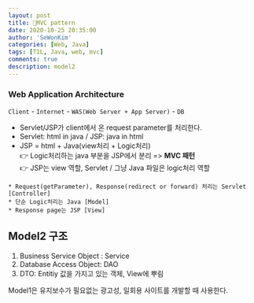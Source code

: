 ```yaml
---
layout: post
title: 🎂MVC pattern
date: 2020-10-25 20:35:00
author: 'SeWonKim'
categories: [Web, Java]
tags: [TIL, Java, web, mvc]
comments: true
description: model2
---
```


### Web Application Architecture

`Client` - `Internet` - `WAS(Web Server + App Server)` - `DB`

- Servlet/JSP가 client에서 온 request parameter를 처리한다.
- Servlet: html in java / JSP: java in html
- JSP = html + Java(view처리 + Logic처리)  
  👉 Logic처리하는 java 부분을 JSP에서 분리 => **MVC 패턴**  
  👉 JSP는 view 역할, Servlet / 그냥 Java 파일은 logic처리 역할

```
* Request(getParameter), Response(redirect or forward) 처리는 Servlet [Controller]
* 단순 Logic처리는 Java [Model]
* Response page는 JSP [View]
```

## Model2 구조

1. Business Service Object : Service
2. Database Access Object: DAO
3. DTO: Entitiy 값을 가지고 있는 객체, View에 뿌림


Model1은 유지보수가 필요없는 광고성, 일회용 사이트를 개발할 때 사용한다.
